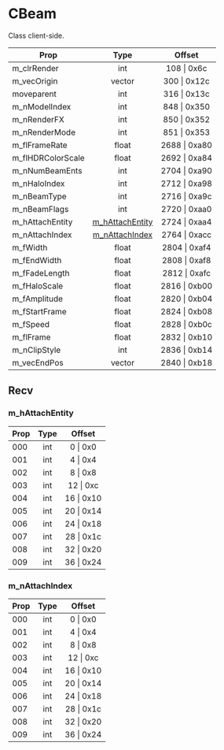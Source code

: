# CBeam
Class client-side.

|Prop|Type|Offset|
|---|:-:|:-:|
|m_clrRender|int|108 \| 0x6c|
|m_vecOrigin|vector|300 \| 0x12c|
|moveparent|int|316 \| 0x13c|
|m_nModelIndex|int|848 \| 0x350|
|m_nRenderFX|int|850 \| 0x352|
|m_nRenderMode|int|851 \| 0x353|
|m_flFrameRate|float|2688 \| 0xa80|
|m_flHDRColorScale|float|2692 \| 0xa84|
|m_nNumBeamEnts|int|2704 \| 0xa90|
|m_nHaloIndex|int|2712 \| 0xa98|
|m_nBeamType|int|2716 \| 0xa9c|
|m_nBeamFlags|int|2720 \| 0xaa0|
|m_hAttachEntity|[m_hAttachEntity](#m_hAttachEntity)|2724 \| 0xaa4|
|m_nAttachIndex|[m_nAttachIndex](#m_nAttachIndex)|2764 \| 0xacc|
|m_fWidth|float|2804 \| 0xaf4|
|m_fEndWidth|float|2808 \| 0xaf8|
|m_fFadeLength|float|2812 \| 0xafc|
|m_fHaloScale|float|2816 \| 0xb00|
|m_fAmplitude|float|2820 \| 0xb04|
|m_fStartFrame|float|2824 \| 0xb08|
|m_fSpeed|float|2828 \| 0xb0c|
|m_flFrame|float|2832 \| 0xb10|
|m_nClipStyle|int|2836 \| 0xb14|
|m_vecEndPos|vector|2840 \| 0xb18|

## Recv

### m_hAttachEntity

|Prop|Type|Offset|
|---|:-:|:-:|
|000|int|0 \| 0x0|
|001|int|4 \| 0x4|
|002|int|8 \| 0x8|
|003|int|12 \| 0xc|
|004|int|16 \| 0x10|
|005|int|20 \| 0x14|
|006|int|24 \| 0x18|
|007|int|28 \| 0x1c|
|008|int|32 \| 0x20|
|009|int|36 \| 0x24|

### m_nAttachIndex

|Prop|Type|Offset|
|---|:-:|:-:|
|000|int|0 \| 0x0|
|001|int|4 \| 0x4|
|002|int|8 \| 0x8|
|003|int|12 \| 0xc|
|004|int|16 \| 0x10|
|005|int|20 \| 0x14|
|006|int|24 \| 0x18|
|007|int|28 \| 0x1c|
|008|int|32 \| 0x20|
|009|int|36 \| 0x24|
